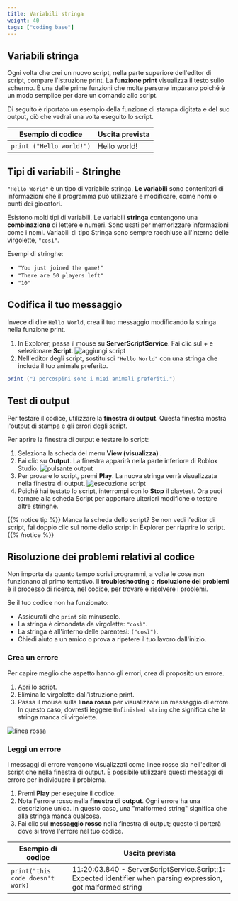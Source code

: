 ```yaml
---
title: Variabili stringa
weight: 40
tags: ["coding base"] 
---
```


## Variabili stringa

Ogni volta che crei un nuovo script, nella parte superiore dell'editor di script, compare l'istruzione print. La **funzione print** visualizza il testo sullo schermo. È una delle prime funzioni che molte persone imparano poiché è un modo semplice per dare un comando allo script.

Di seguito è riportato un esempio della funzione di stampa digitata e del suo output, ciò che vedrai una volta eseguito lo script.

|Esempio di codice|Uscita prevista|
|-----------------|---------------|
| `print ("Hello world!")`|Hello world!|

## Tipi di variabili - Stringhe

`"Hello World"` è un tipo di variabile stringa. **Le variabili** sono contenitori di informazioni che il programma può utilizzare e modificare, come nomi o punti dei giocatori.

Esistono molti tipi di variabili. Le variabili **stringa** contengono una **combinazione** di lettere e numeri. Sono usati per memorizzare informazioni come i nomi. Variabili di tipo Stringa sono sempre racchiuse all'interno delle virgolette, `"così"`.

Esempi di stringhe:

* `"You just joined the game!"`
* `"There are 50 players left"`
* `"10"`

## Codifica il tuo messaggio

Invece di dire `Hello World`, crea il tuo messaggio modificando la stringa nella funzione print.

1. In Explorer, passa il mouse su **ServerScriptService**. Fai clic sul + e selezionare **Script**.
![aggiungi script](ServerScriptServiceAddScript_2A_280x310.png)
1. Nell'editor degli script, sostituisci `"Hello World"` con una stringa che includa il tuo animale preferito.

```lua
print ("I porcospini sono i miei animali preferiti.")
```

## Test di output

Per testare il codice, utilizzare la **finestra di output**. Questa finestra mostra l'output di stampa e gli errori degli script.

Per aprire la finestra di output e testare lo script:
1. Seleziona la scheda del menu **View (visualizza)** .
1. Fai clic su **Output**. La finestra apparirà nella parte inferiore di Roblox Studio.
![pulsante output](Output_480x320.png)
1. Per provare lo script, premi **Play**. La nuova stringa verrà visualizzata nella finestra di output.
![esecuzione script](showScriptRunning.png)
1. Poiché hai testato lo script, interrompi con lo **Stop** il playtest. Ora puoi tornare alla scheda Script per apportare ulteriori modifiche o testare altre stringhe.

{{% notice tip %}}
Manca la scheda dello script?
Se non vedi l'editor di script, fai doppio clic sul nome dello script in Explorer per riaprire lo script.
{{% /notice %}}

## Risoluzione dei problemi relativi al codice

Non importa da quanto tempo scrivi programmi, a volte le cose non funzionano al primo tentativo. Il **troubleshooting** o **risoluzione dei problemi** è il processo di ricerca, nel codice, per trovare e risolvere i problemi.

Se il tuo codice non ha funzionato:

* Assicurati che `print` sia minuscolo.
* La stringa è circondata da virgolette: `"così"`.
* La stringa è all'interno delle parentesi: `("così")`.
* Chiedi aiuto a un amico o prova a ripetere il tuo lavoro dall'inizio.

### Crea un errore

Per capire meglio che aspetto hanno gli errori, crea di proposito un errore.

1. Apri lo script.
1. Elimina le virgolette dall'istruzione print.
1. Passa il mouse sulla **linea rossa** per visualizzare un messaggio di errore. In questo caso, dovresti leggere `Unfinished string` che significa che la stringa manca di virgolette.

![linea rossa](ErrorRedline_480x320.png)

### Leggi un errore

I messaggi di errore vengono visualizzati come linee rosse sia nell'editor di script che nella finestra di output. È possibile utilizzare questi messaggi di errore per individuare il problema.

1. Premi **Play** per eseguire il codice.
1. Nota l'errore rosso nella **finestra di output**. Ogni errore ha una descrizione unica. In questo caso, una "malformed string" significa che alla stringa manca qualcosa.
1. Fai clic sul **messaggio rosso** nella finestra di output; questo ti porterà dove si trova l'errore nel tuo codice.

|Esempio di codice|Uscita prevista|
|-----------------|---------------|
|`print("this code doesn't work)`|11:20:03.840 - ServerScriptService.Script:1: Expected identifier when parsing expression, got malformed string|
